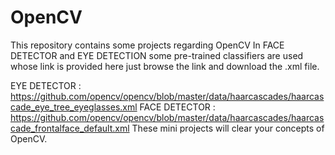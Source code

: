 # OpenCV
This repository contains some projects regarding OpenCV
In FACE DETECTOR and EYE DETECTION some pre-trained classifiers are used whose link is provided here just browse the link and download the .xml file.

EYE DETECTOR : 
https://github.com/opencv/opencv/blob/master/data/haarcascades/haarcascade_eye_tree_eyeglasses.xml
FACE DETECTOR :
https://github.com/opencv/opencv/blob/master/data/haarcascades/haarcascade_frontalface_default.xml
These mini projects will clear your concepts of OpenCV.
